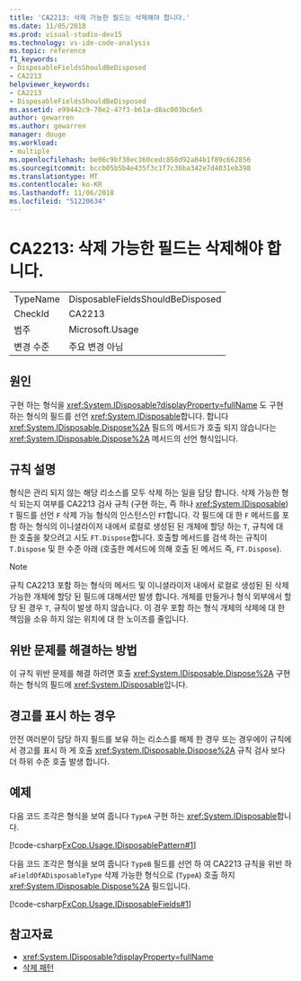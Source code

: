 ```yaml
---
title: 'CA2213: 삭제 가능한 필드는 삭제해야 합니다.'
ms.date: 11/05/2018
ms.prod: visual-studio-dev15
ms.technology: vs-ide-code-analysis
ms.topic: reference
f1_keywords:
- DisposableFieldsShouldBeDisposed
- CA2213
helpviewer_keywords:
- CA2213
- DisposableFieldsShouldBeDisposed
ms.assetid: e99442c9-70e2-47f3-b61a-d8ac003bc6e5
author: gewarren
ms.author: gewarren
manager: douge
ms.workload:
- multiple
ms.openlocfilehash: be06c9bf38ec360cedc858d92a84b1f89c662856
ms.sourcegitcommit: bccb05b5b4e435f3c1f7c36ba342e7d4031eb398
ms.translationtype: MT
ms.contentlocale: ko-KR
ms.lasthandoff: 11/06/2018
ms.locfileid: "51220634"
---
```

# <a name="ca2213-disposable-fields-should-be-disposed"></a>CA2213: 삭제 가능한 필드는 삭제해야 합니다.

|||
|-|-|
|TypeName|DisposableFieldsShouldBeDisposed|
|CheckId|CA2213|
|범주|Microsoft.Usage|
|변경 수준|주요 변경 아님|

## <a name="cause"></a>원인

구현 하는 형식을 <xref:System.IDisposable?displayProperty=fullName> 도 구현 하는 형식의 필드를 선언 <xref:System.IDisposable>합니다. 합니다 <xref:System.IDisposable.Dispose%2A> 필드의 메서드가 호출 되지 않습니다는 <xref:System.IDisposable.Dispose%2A> 메서드의 선언 형식입니다.

## <a name="rule-description"></a>규칙 설명

형식은 관리 되지 않는 해당 리소스를 모두 삭제 하는 일을 담당 합니다. 삭제 가능한 형식 되는지 여부를 CA2213 검사 규칙 (구현 하는, 즉 하나 <xref:System.IDisposable>) `T` 필드를 선언 `F` 삭제 가능 형식의 인스턴스인 `FT`합니다. 각 필드에 대 한 `F` 메서드를 포함 하는 형식의 이니셜라이저 내에서 로컬로 생성된 된 개체에 할당 하는 `T`, 규칙에 대 한 호출을 찾으려고 시도 `FT.Dispose`합니다. 호출할 메서드를 검색 하는 규칙이 `T.Dispose` 및 한 수준 아래 (호출한 메서드에 의해 호출 된 메서드 즉, `FT.Dispose`).

> [!NOTE]
> 규칙 CA2213 포함 하는 형식의 메서드 및 이니셜라이저 내에서 로컬로 생성된 된 삭제 가능한 개체에 할당 된 필드에 대해서만 발생 합니다. 개체를 만들거나 형식 외부에서 할당 된 경우 `T`, 규칙이 발생 하지 않습니다. 이 경우 포함 하는 형식 개체의 삭제에 대 한 책임을 소유 하지 않는 위치에 대 한 노이즈를 줄입니다.

## <a name="how-to-fix-violations"></a>위반 문제를 해결하는 방법

이 규칙 위반 문제를 해결 하려면 호출 <xref:System.IDisposable.Dispose%2A> 구현 하는 형식의 필드에 <xref:System.IDisposable>입니다.

## <a name="when-to-suppress-warnings"></a>경고를 표시 하는 경우

안전 여러분이 담당 하지 필드를 보유 하는 리소스를 해제 한 경우 또는 경우에이 규칙에서 경고를 표시 하 게 호출 <xref:System.IDisposable.Dispose%2A> 규칙 검사 보다 더 하위 수준 호출 발생 합니다.

## <a name="example"></a>예제

다음 코드 조각은 형식을 보여 줍니다 `TypeA` 구현 하는 <xref:System.IDisposable>합니다.

[!code-csharp[FxCop.Usage.IDisposablePattern#1](../code-quality/codesnippet/CSharp/ca2213-disposable-fields-should-be-disposed_1.cs)]

다음 코드 조각은 형식을 보여 줍니다 `TypeB` 필드를 선언 하 여 CA2213 규칙을 위반 하 `aFieldOfADisposableType` 삭제 가능한 형식으로 (`TypeA`) 호출 하지 <xref:System.IDisposable.Dispose%2A> 필드입니다.

[!code-csharp[FxCop.Usage.IDisposableFields#1](../code-quality/codesnippet/CSharp/ca2213-disposable-fields-should-be-disposed_2.cs)]

## <a name="see-also"></a>참고자료

- <xref:System.IDisposable?displayProperty=fullName>
- [삭제 패턴](/dotnet/standard/design-guidelines/dispose-pattern)